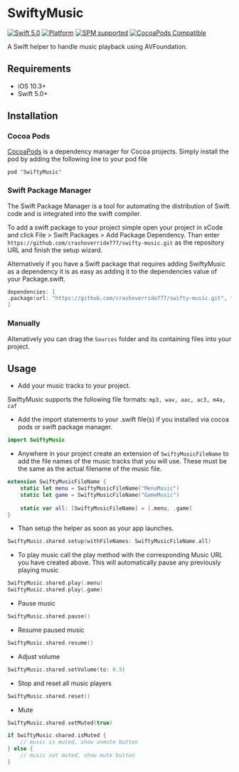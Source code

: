# SwiftyMusic

[![Swift 5.0](https://img.shields.io/badge/swift-5.0-ED523F.svg?style=flat)](https://swift.org/download/)
[![Platform](https://img.shields.io/cocoapods/p/SwiftyMusic.svg?style=flat)]()
[![SPM supported](https://img.shields.io/badge/SPM-supported-DE5C43.svg?style=flat)](https://swift.org/package-manager)
[![CocoaPods Compatible](https://img.shields.io/cocoapods/v/SwiftyMusic.svg)](https://img.shields.io/cocoapods/v/SwiftyMusic.svg)

A Swift helper to handle music playback using AVFoundation.

## Requirements

- iOS 10.3+
- Swift 5.0+

## Installation

### Cocoa Pods

[CocoaPods](https://developers.google.com/admob/ios/quick-start#streamlined_using_cocoapods) is a dependency manager for Cocoa projects. Simply install the pod by adding the following line to your pod file


```swift
pod 'SwiftyMusic'
```

### Swift Package Manager

The Swift Package Manager is a tool for automating the distribution of Swift code and is integrated into the swift compiler.

To add a swift package to your project simple open your project in xCode and click File > Swift Packages > Add Package Dependency.
Than enter `https://github.com/crashoverride777/swifty-music.git` as the repository URL and finish the setup wizard.

Alternatively if you have a Swift package that requires adding SwiftyMusic as a dependency it is as easy as adding it to the dependencies value of your Package.swift.
```swift
dependencies: [
.package(url: "https://github.com/crashoverride777/swifty-music.git", from: "4.4.0")
]
```

### Manually 

Altenatively you can drag the `Sources` folder and its containing files into your project.

## Usage

- Add your music tracks to your project. 

SwiftyMusic supports the following file formats: `mp3, wav, aac, ac3, m4a, caf`

- Add the import statements to your .swift file(s) if you installed via cocoa pods or swift package manager.

```swift
import SwiftyMusic 
```

- Anywhere in your project create an extension of `SwiftyMusicFileName` to add the file names of the music tracks that you will use. These must be the same as the actual filename of the music file.

```swift
extension SwiftyMusicFileName {
    static let menu = SwiftyMusicFileName("MenuMusic")
    static let game = SwiftyMusicFileName("GameMusic")
    
    static var all: [SwiftyMusicFileName] = [.menu, .game]
}
```

- Than setup the helper as soon as your app launches. 

```swift
SwiftyMusic.shared.setup(withFileNames: SwiftyMusicFileName.all)
```

- To play music call the play method with the corresponding Music URL you have created above. This will automatically pause any previously playing music
```swift
SwiftyMusic.shared.play(.menu)
SwiftyMusic.shared.play(.game)
```

- Pause music
```swift
SwiftyMusic.shared.pause()
```

- Resume paused music
```swift
SwiftyMusic.shared.resume()
```

- Adjust volume
```swift
SwiftyMusic.shared.setVolume(to: 0.5)
```

- Stop and reset all music players
```swift
SwiftyMusic.shared.reset()
```

- Mute
```swift
SwiftyMusic.shared.setMuted(true)

if SwiftyMusic.shared.isMuted {
    // music is muted, show unmute button
} else {
    // music not muted, show mute button
}
```
